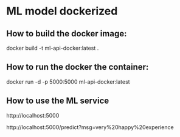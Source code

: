 # ML model dockerized

## How to build the docker image:

docker build -t ml-api-docker:latest .

## How to run the docker the container:

docker run -d -p 5000:5000 ml-api-docker:latest

## How to use the ML service

http://localhost:5000

http://localhost:5000/predict?msg=very%20happy%20experience
